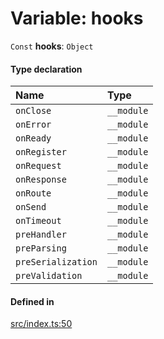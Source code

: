 # Variable: hooks

 `Const` **hooks**: `Object`

#### Type declaration

| Name | Type |
| :------ | :------ |
| `onClose` | `__module` |
| `onError` | `__module` |
| `onReady` | `__module` |
| `onRegister` | `__module` |
| `onRequest` | `__module` |
| `onResponse` | `__module` |
| `onRoute` | `__module` |
| `onSend` | `__module` |
| `onTimeout` | `__module` |
| `preHandler` | `__module` |
| `preParsing` | `__module` |
| `preSerialization` | `__module` |
| `preValidation` | `__module` |

#### Defined in

[src/index.ts:50](https://github.com/zjayers/AssembleJS/blob/e570b1c/src/index.ts#L50)
